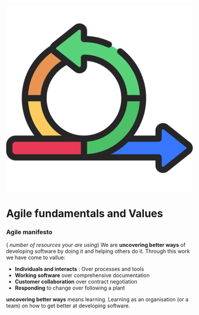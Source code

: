 
![Agile fundementals](../images/Agile-undementals.png "Agile fundementals")
# Agile fundamentals and Values

### Agile manifesto
( *number of resources your are using*)
We are **uncovering better ways** of developing software by doing it and helping others do it.
Through this work we have come to vallue:
- **Individuals and interacts** : Over processes and tools
- **Working software** over comprehensive documentation
- **Customer collaboration** over contract negotiation
- **Responding** to change over following a plant

**uncovering better ways** means learning.
Learning as an organisation (or a team) on how to get better at developing software.
